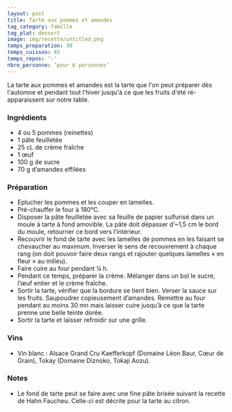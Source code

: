```yaml
---
layout: post
title: Tarte aux pommes et amandes
tag_category: famille
tag_plat: dessert
image: img/recette/untitled.png
temps_preparation: 30
temps_cuisson: 45
temps_repos: '-'
nbre_personne: ‘pour 6 personnes’
---
```

La tarte aux pommes et amandes est la tarte que l'on peut préparer dès l'automne et pendant tout l'hiver jusqu'à ce que les fruits d'été ré-apparaissent sur notre table.

### Ingrédients
* 4 ou 5 pommes (reinettes)
* 1 pâte feuilletée
* 25 cL de crème fraîche
* 1 œuf
* 100 g de sucre
* 70 g d’amandes effilées


### Préparation
* Eplucher les pommes et les couper en lamelles.
* Pré-chauffer le four à 180°C.
* Disposer la pâte feuilletée avec sa feuille de papier sulfurisé  dans un moule à tarte à fond amovible. La pâte doit dépasser d’~1,5 cm le bord du moule, retourner ce bord vers l’intérieur.
* Recouvrir le fond de tarte avec les lamelles de pommes en les faisant se chevaucher au maximum. Inverser le sens de recouvrement à chaque rang (on doit pouvoir faire deux rangs et rajouter quelques lamelles « en fleur » au milieu).
* Faire cuire au four pendant ¼ h.
* Pendant ce temps, préparer la crème. Mélanger dans un bol le sucre, l’œuf entier et le crème fraîche.
* Sortir la tarte, vérifier que la bordure se tient bien. Verser la sauce sur les fruits. Saupoudrer copieusement d’amandes. Remettre au four pendant au moins 30 mn mais laisser cuire jusqu’à ce que la tarte prenne une belle teinte dorée.
* Sortir la tarte et laisser refroidir sur une grille.


### Vins
* Vin blanc : Alsace Grand Cru Kaefferkopf (Domaine Léon Baur, Cœur de Grain), Tokay (Domaine Diznoko, Tokaji Aozu).

### Notes
* Le fond de tarte peut se faire avec une fine pâte brisée suivant la recette de Hahn Faucheu. Celle-ci est décrite pour la tarte au citron.
